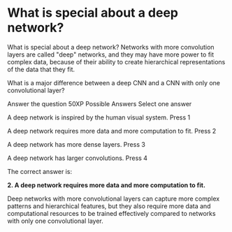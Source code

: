 # What is special about a deep network?

What is special about a deep network?
Networks with more convolution layers are called "deep" networks, and they may have more power to fit complex data, because of their ability to create hierarchical representations of the data that they fit.

What is a major difference between a deep CNN and a CNN with only one convolutional layer?

Answer the question
50XP
Possible Answers
Select one answer

A deep network is inspired by the human visual system.
Press
1

A deep network requires more data and more computation to fit.
Press
2

A deep network has more dense layers.
Press
3

A deep network has larger convolutions.
Press
4

The correct answer is:

**2. A deep network requires more data and more computation to fit.**

Deep networks with more convolutional layers can capture more complex patterns and hierarchical features, but they also require more data and computational resources to be trained effectively compared to networks with only one convolutional layer.